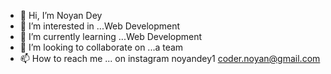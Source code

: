 - 👋 Hi, I’m Noyan Dey
- 👀 I’m interested in ...Web Development
- 🌱 I’m currently learning ...Web Development
- 💞️ I’m looking to collaborate on ...a team
- 📫 How to reach me ...
  on instagram noyandey1
  coder.noyan@gmail.com
<!---
codernoyan/codernoyan is a ✨ special ✨ repository because its `README.md` (this file) appears on your GitHub profile.
You can click the Preview link to take a look at your changes.
--->
